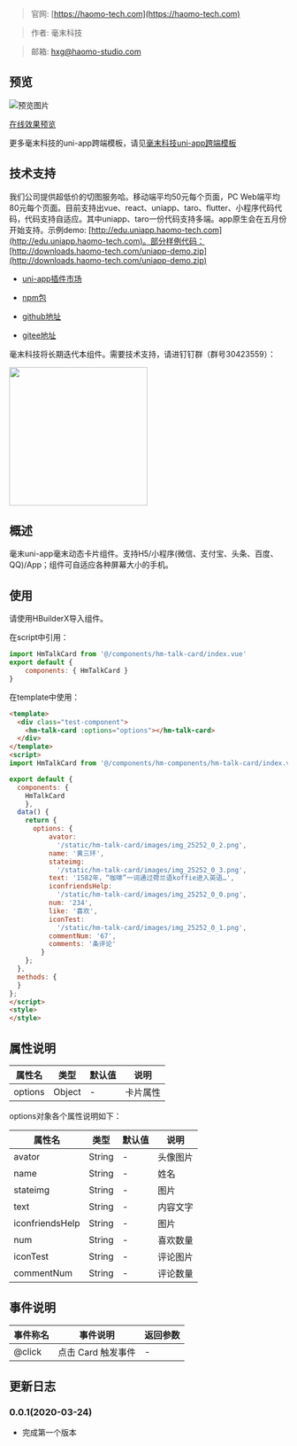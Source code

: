 > 官网: [https://haomo-tech.com](https://haomo-tech.com)

> 作者: 毫末科技

> 邮箱: hxg@haomo-studio.com

## 预览

![预览图片](http://downloads.haomo-tech.com/uniapp/hm-talk-card.png)

[在线效果预览](http://template.uniapp.haomo-tech.com/pages/haomo/test-component/hm-talk-card)

更多毫末科技的uni-app跨端模板，请见[毫末科技uni-app跨端模板](https://haomo-tech.com/sale.html)

## 技术支持

我们公司提供超低价的切图服务哈。移动端平均50元每个页面，PC Web端平均80元每个页面。目前支持出vue、react、uniapp、taro、flutter、小程序代码代码，代码支持自适应。其中uniapp、taro一份代码支持多端。app原生会在五月份开始支持。示例demo: [http://edu.uniapp.haomo-tech.com](http://edu.uniapp.haomo-tech.com)。部分样例代码：[http://downloads.haomo-tech.com/uniapp-demo.zip](http://downloads.haomo-tech.com/uniapp-demo.zip)

* [uni-app插件市场](https://ext.dcloud.net.cn/plugin?id=1482)

* [npm包](https://www.npmjs.com/package/hm-uniapp-talk-card)

* [github地址](https://github.com/haomo-studio/hm-uniapp-talk-card)

* [gitee地址](https://gitee.com/haomo/hm-uniapp-talk-card)

毫末科技将长期迭代本组件。需要技术支持，请进钉钉群（群号30423559）：

<img width="250" src="http://downloads.haomo-tech.com/%E6%AF%AB%E6%9C%ABuniapp%E7%BB%84%E4%BB%B6%E6%8A%80%E6%9C%AF%E6%94%AF%E6%8C%81.jpg">

## 概述

毫末uni-app毫末动态卡片组件。支持H5/小程序(微信、支付宝、头条、百度、QQ)/App；组件可自适应各种屏幕大小的手机。

## 使用

请使用HBuilderX导入组件。

在script中引用：

```javascript
import HmTalkCard from '@/components/hm-talk-card/index.vue'
export default {
    components: { HmTalkCard }
}
```

在template中使用：

```html
<template>
  <div class="test-component">
    <hm-talk-card :options="options"></hm-talk-card>
  </div>
</template>
<script>
import HmTalkCard from '@/components/hm-components/hm-talk-card/index.vue'

export default {
  components: {
    HmTalkCard
    },
  data() {
    return {
      options: {
          avator:
            '/static/hm-talk-card/images/img_25252_0_2.png',
          name: '黄三环',
          stateimg:
            '/static/hm-talk-card/images/img_25252_0_3.png',
          text: '1582年，“咖啡”一词通过荷兰语koffie进入英语…',
          iconfriendsHelp:
            '/static/hm-talk-card/images/img_25252_0_0.png',
          num: '234',
          like: '喜欢',
          iconTest:
            '/static/hm-talk-card/images/img_25252_0_1.png',
          commentNum: '67',
          comments: '条评论'
        }
    };
  },
  methods: {
  }
};
</script>
<style>
</style>

```

## 属性说明

| 属性名        | 类型     | 默认值 | 说明                                                                       |
|-----------   |---------|--------|----------------------------------------------------------------------------|
| options        | Object  | -      | 卡片属性                                                                   |

options对象各个属性说明如下：

| 属性名        | 类型     | 默认值 | 说明                                                                       |
|-----------   |---------|--------|----------------------------------------------------------------------------|
| avator        | String  | -      | 头像图片                                                                   |
| name        | String  | -      | 姓名                                                                   |
| stateimg        | String  | -      | 图片                                                                   |
| text        | String  | -      | 内容文字                                                                   |
| iconfriendsHelp        | String  | -      | 图片                                                             |
| num        | String  | -      | 喜欢数量                                                             |
| iconTest        | String  | -      | 评论图片                                                             |
| commentNum        | String  | -      | 评论数量                                                             |

## 事件说明

| 事件称名   | 事件说明           | 返回参数 |
|----------|--------------------|----------|
| @click   | 点击 Card 触发事件 | -        |

## 更新日志

### 0.0.1(2020-03-24)

* 完成第一个版本
